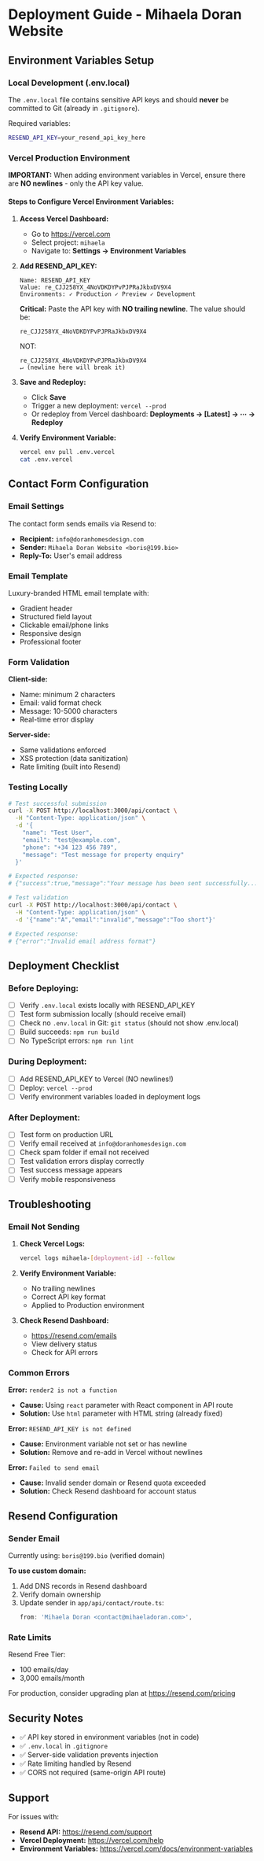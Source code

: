 # Deployment Guide - Mihaela Doran Website

## Environment Variables Setup

### Local Development (.env.local)

The `.env.local` file contains sensitive API keys and should **never** be committed to Git (already in `.gitignore`).

Required variables:
```bash
RESEND_API_KEY=your_resend_api_key_here
```

### Vercel Production Environment

**IMPORTANT:** When adding environment variables in Vercel, ensure there are **NO newlines** - only the API key value.

#### Steps to Configure Vercel Environment Variables:

1. **Access Vercel Dashboard:**
   - Go to https://vercel.com
   - Select project: `mihaela`
   - Navigate to: **Settings → Environment Variables**

2. **Add RESEND_API_KEY:**
   ```
   Name: RESEND_API_KEY
   Value: re_CJJ258YX_4NoVDKDYPvPJPRaJkbxDV9X4
   Environments: ✓ Production ✓ Preview ✓ Development
   ```

   **Critical:** Paste the API key with **NO trailing newline**. The value should be:
   ```
   re_CJJ258YX_4NoVDKDYPvPJPRaJkbxDV9X4
   ```
   NOT:
   ```
   re_CJJ258YX_4NoVDKDYPvPJPRaJkbxDV9X4
   ↵ (newline here will break it)
   ```

3. **Save and Redeploy:**
   - Click **Save**
   - Trigger a new deployment: `vercel --prod`
   - Or redeploy from Vercel dashboard: **Deployments → [Latest] → ⋯ → Redeploy**

4. **Verify Environment Variable:**
   ```bash
   vercel env pull .env.vercel
   cat .env.vercel
   ```

## Contact Form Configuration

### Email Settings

The contact form sends emails via Resend to:
- **Recipient:** `info@doranhomesdesign.com`
- **Sender:** `Mihaela Doran Website <boris@199.bio>`
- **Reply-To:** User's email address

### Email Template

Luxury-branded HTML email template with:
- Gradient header
- Structured field layout
- Clickable email/phone links
- Responsive design
- Professional footer

### Form Validation

**Client-side:**
- Name: minimum 2 characters
- Email: valid format check
- Message: 10-5000 characters
- Real-time error display

**Server-side:**
- Same validations enforced
- XSS protection (data sanitization)
- Rate limiting (built into Resend)

### Testing Locally

```bash
# Test successful submission
curl -X POST http://localhost:3000/api/contact \
  -H "Content-Type: application/json" \
  -d '{
    "name": "Test User",
    "email": "test@example.com",
    "phone": "+34 123 456 789",
    "message": "Test message for property enquiry"
  }'

# Expected response:
# {"success":true,"message":"Your message has been sent successfully...","emailId":"..."}

# Test validation
curl -X POST http://localhost:3000/api/contact \
  -H "Content-Type: application/json" \
  -d '{"name":"A","email":"invalid","message":"Too short"}'

# Expected response:
# {"error":"Invalid email address format"}
```

## Deployment Checklist

### Before Deploying:

- [ ] Verify `.env.local` exists locally with RESEND_API_KEY
- [ ] Test form submission locally (should receive email)
- [ ] Check no `.env.local` in Git: `git status` (should not show .env.local)
- [ ] Build succeeds: `npm run build`
- [ ] No TypeScript errors: `npm run lint`

### During Deployment:

- [ ] Add RESEND_API_KEY to Vercel (NO newlines!)
- [ ] Deploy: `vercel --prod`
- [ ] Verify environment variables loaded in deployment logs

### After Deployment:

- [ ] Test form on production URL
- [ ] Verify email received at `info@doranhomesdesign.com`
- [ ] Check spam folder if email not received
- [ ] Test validation errors display correctly
- [ ] Test success message appears
- [ ] Verify mobile responsiveness

## Troubleshooting

### Email Not Sending

1. **Check Vercel Logs:**
   ```bash
   vercel logs mihaela-[deployment-id] --follow
   ```

2. **Verify Environment Variable:**
   - No trailing newlines
   - Correct API key format
   - Applied to Production environment

3. **Check Resend Dashboard:**
   - https://resend.com/emails
   - View delivery status
   - Check for API errors

### Common Errors

**Error:** `render2 is not a function`
- **Cause:** Using `react` parameter with React component in API route
- **Solution:** Use `html` parameter with HTML string (already fixed)

**Error:** `RESEND_API_KEY is not defined`
- **Cause:** Environment variable not set or has newline
- **Solution:** Remove and re-add in Vercel without newlines

**Error:** `Failed to send email`
- **Cause:** Invalid sender domain or Resend quota exceeded
- **Solution:** Check Resend dashboard for account status

## Resend Configuration

### Sender Email

Currently using: `boris@199.bio` (verified domain)

**To use custom domain:**
1. Add DNS records in Resend dashboard
2. Verify domain ownership
3. Update sender in `app/api/contact/route.ts`:
   ```typescript
   from: 'Mihaela Doran <contact@mihaeladoran.com>',
   ```

### Rate Limits

Resend Free Tier:
- 100 emails/day
- 3,000 emails/month

For production, consider upgrading plan at https://resend.com/pricing

## Security Notes

- ✅ API key stored in environment variables (not in code)
- ✅ `.env.local` in `.gitignore`
- ✅ Server-side validation prevents injection
- ✅ Rate limiting handled by Resend
- ✅ CORS not required (same-origin API route)

## Support

For issues with:
- **Resend API:** https://resend.com/support
- **Vercel Deployment:** https://vercel.com/help
- **Environment Variables:** https://vercel.com/docs/environment-variables

